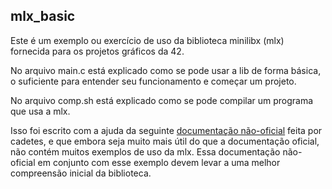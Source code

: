 ## mlx_basic

Este é um exemplo ou exercício de uso da biblioteca minilibx (mlx) fornecida para os projetos gráficos da 42.

No arquivo main.c está explicado como se pode usar a lib de forma básica, o suficiente para entender seu funcionamento e começar um projeto.

No arquivo comp.sh está explicado como se pode compilar um programa que usa a mlx.

Isso foi escrito com a ajuda da seguinte [documentação não-oficial](https://harm-smits.github.io/42docs/libs/minilibx) feita por cadetes, e que embora seja muito mais útil do que a documentação oficial, não contém muitos exemplos de uso da mlx. Essa documentação não-oficial em conjunto com esse exemplo devem levar a uma melhor compreensão inicial da biblioteca.